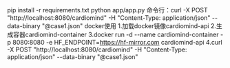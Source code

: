 pip install -r requirements.txt
python app/app.py
命令行：curl -X POST "http://localhost:8080/cardiomind" -H "Content-Type: application/json" --data-binary "@case1.json"
docker使用
1.加载docker镜像cardiomind-api
2.生成容器cardiomind-container
3.docker run -d --name cardiomind-container  -p 8080:8080 -e HF_ENDPOINT=https://hf-mirror.com cardiomind-api
4.curl -X POST "http://localhost:8080/cardiomind" -H "Content-Type: application/json" --data-binary "@case1.json"

